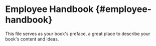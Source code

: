 # Employee Handbook {#employee-handbook}

This file serves as your book&#039;s preface, a great place to describe your book&#039;s content and ideas.
